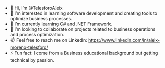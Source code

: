 - 👋 Hi, I’m @TelesforoAleix
- 👀 I’m interested in learning software development and creating tools to optimize business processes.
- 🌱 I’m currently learning C# and .NET Framework.
- 💞️ I’m looking to collaborate on projects related to business operations and process optimization.
- 📫 Feel free to reach me on LinkedIn: https://www.linkedin.com/in/aleix-moreno-telesforo/
- ⚡ Fun fact: I come from a Business educational background but getting technical by passion.

<!---
TelesforoAleix/TelesforoAleix is a ✨ special ✨ repository because its `README.md` (this file) appears on your GitHub profile.
You can click the Preview link to take a look at your changes.
--->
